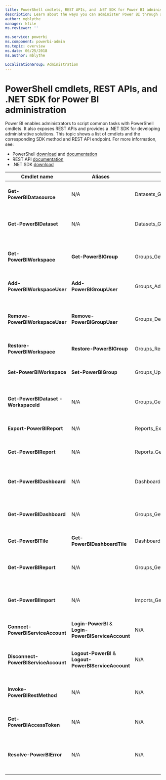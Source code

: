 ```yaml
---
title: PowerShell cmdlets, REST APIs, and .NET SDK for Power BI administration
description: Learn about the ways you can administer Power BI through scripts and programming APIs.
author: mgblythe
manager: kfile
ms.reviewer: ''

ms.service: powerbi
ms.component: powerbi-admin
ms.topic: overview
ms.date: 06/25/2018
ms.author: mblythe

LocalizationGroup: Administration
---
```


# PowerShell cmdlets, REST APIs, and .NET SDK for Power BI administration
Power BI enables administrators to script common tasks with PowerShell cmdlets. It also exposes REST APIs and provides a .NET SDK for developing administrative solutions. This topic shows a list of cmdlets and the corresponding SDK method and REST API endpoint. For more information, see:

  - PowerShell [download](https://www.powershellgallery.com/packages/MicrosoftPowerBIMgmt/) and [documentation](https://docs.microsoft.com/powershell/power-bi/overview?view=powerbi-ps)
  - REST API [documentation](https://docs.microsoft.com/rest/api/power-bi/admin)
  - .NET SDK [download](https://www.nuget.org/packages/Microsoft.PowerBI.Api/)


| **Cmdlet name** | **Aliases** | **SDK method** | **REST API endpoint** | **Description** |
| --- | --- | --- | --- | --- |
| **Get-PowerBIDatasource** | N/A | Datasets\_GetDataSourcesAsAdmin | /v1.0/myorg/admin/datasets/{datasetkey}/datasources | Gets the data sources for a given dataset. |
| **Get-PowerBIDataset** | N/A | Datasets\_GetDatasetsAsAdmin | /v1.0/myorg/admin/datasets | Gets the full list of datasets in a Power BI tenant. |
| **Get-PowerBIWorkspace** | **Get-PowerBIGroup** | Groups\_GetGroupsAsAdmin | /v1.0/myorg/admin/groups | Gets the full list of workspaces in a Power BI tenant. |
| **Add-PowerBIWorkspaceUser** | **Add-PowerBIGroupUser** |Groups\_AddUserAsAdmin | /v1.0/myorg/admin/groups/{groupId}/users | Adds a user as a member to a given workspace. |
| **Remove-PowerBIWorkspaceUser** | **Remove-PowerBIGroupUser** | Groups\_DeleteUserAsAdmin | /v1.0/myorg/admin/groups/{groupId}/users/{user} | Removes a user from the membership list of a given workspace. |
| **Restore-PowerBIWorkspace** |**Restore-PowerBIGroup** | Groups\_RestoreDeletedGroupAsAdmin | /v1.0/myorg/admin/groups/{groupId}/restore | Restores a deleted workspace. |
| **Set-PowerBIWorkspace** |**Set-PowerBIGroup** | Groups\_UpdateGroupAsAdmin | /v1.0/myorg/admin/groups/{groupId} | Updates the properties of a given workspace. |
| **Get-PowerBIDataset -WorkspaceId** | N/A | Groups\_GetDatasetsAsAdmin | /v1.0/myorg/admin/groups/{group\_id}/datasets | Gets the datasets within a given workspace. |
| **Export-PowerBIReport** | N/A | Reports\_ExportReportAsAdmin | N/A | Exports a give report to a local file. |
| **Get-PowerBIReport** | N/A | Reports\_GetReportsAsAdmin | /v1.0/myorg/admin/reports | Gets the full list of reports in a Power BI tenant. |
| **Get-PowerBIDashboard** | N/A | Dashboards\_GetDashboardsAsAdmin | /v1.0/myorg/admin/dashboards | Gets the full list of dashboards in a Power BI tenant. |
| **Get-PowerBIDashboard** | N/A | Groups\_GetDashboardsAsAdmin | /v1.0/myorg/admin/groups/{group\_id}/dashboards | Gets the dashboards within a given workspace. |
| **Get-PowerBITile** | **Get-PowerBIDashboardTile** | Dashboards\_GetTilesAsAdmin | /v1.0/myorg/admin/dashboards/{dashboard\_id}/tiles | Gets the tiles of a given dashboard. |
| **Get-PowerBIReport** | N/A | Groups\_GetReportsAsAdmin | /v1.0/myorg/admin/groups/{group\_id}/reports | Gets the reports within a given workspace. |
| **Get-PowerBIImport** | N/A | Imports\_GetImportsAsAdmin | /v1.0/myorg/admin/imports | Gets the full list of imports in a Power BI tenant. |
| **Connect-PowerBIServiceAccount** | **Login-PowerBI** &  **Login-PowerBIServiceAccount** | N/A | N/A | Login to Power BI and start a session. |
| **Disconnect-PowerBIServiceAccount** | **Logout-PowerBI** & **Logout-PowerBIServiceAccount** | N/A | N/A | Logout of Power BI and close the existing session. |
| **Invoke-PowerBIRestMethod**| N/A | N/A | N/A | Send arbitrary REST API calls to Power BI. |
| **Get-PowerBIAccessToken**| N/A | N/A | N/A | Obtain the Power BI access token in a session. |
| **Resolve-PowerBIError**| N/A | N/A | N/A | Get detailed error information for unsuccessful cmdlet calls. |